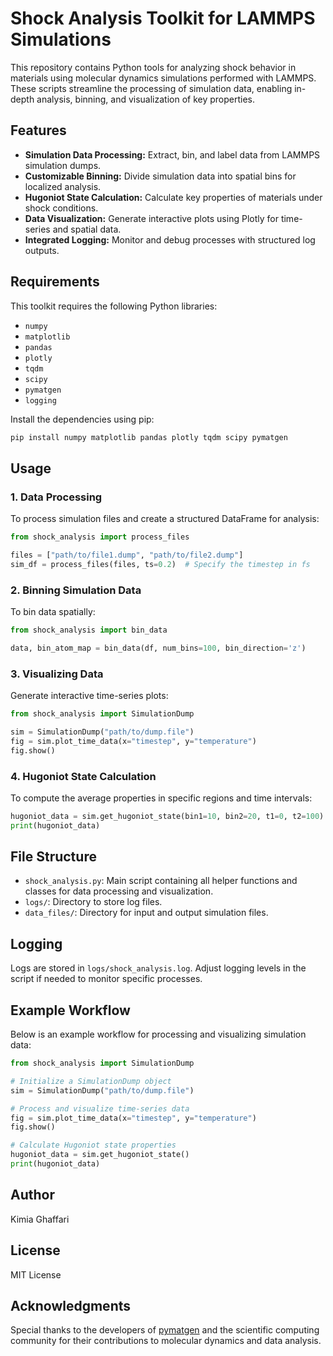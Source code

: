 # Shock Analysis Toolkit for LAMMPS Simulations

This repository contains Python tools for analyzing shock behavior in materials using molecular dynamics simulations performed with LAMMPS. These scripts streamline the processing of simulation data, enabling in-depth analysis, binning, and visualization of key properties.

## Features

- **Simulation Data Processing:** Extract, bin, and label data from LAMMPS simulation dumps.
- **Customizable Binning:** Divide simulation data into spatial bins for localized analysis.
- **Hugoniot State Calculation:** Calculate key properties of materials under shock conditions.
- **Data Visualization:** Generate interactive plots using Plotly for time-series and spatial data.
- **Integrated Logging:** Monitor and debug processes with structured log outputs.

## Requirements

This toolkit requires the following Python libraries:

- `numpy`
- `matplotlib`
- `pandas`
- `plotly`
- `tqdm`
- `scipy`
- `pymatgen`
- `logging`

Install the dependencies using pip:

```bash
pip install numpy matplotlib pandas plotly tqdm scipy pymatgen
```

## Usage

### 1. Data Processing

To process simulation files and create a structured DataFrame for analysis:

```python
from shock_analysis import process_files

files = ["path/to/file1.dump", "path/to/file2.dump"]
sim_df = process_files(files, ts=0.2)  # Specify the timestep in fs
```

### 2. Binning Simulation Data

To bin data spatially:

```python
from shock_analysis import bin_data

data, bin_atom_map = bin_data(df, num_bins=100, bin_direction='z')
```

### 3. Visualizing Data

Generate interactive time-series plots:

```python
from shock_analysis import SimulationDump

sim = SimulationDump("path/to/dump.file")
fig = sim.plot_time_data(x="timestep", y="temperature")
fig.show()
```

### 4. Hugoniot State Calculation

To compute the average properties in specific regions and time intervals:

```python
hugoniot_data = sim.get_hugoniot_state(bin1=10, bin2=20, t1=0, t2=100)
print(hugoniot_data)
```

## File Structure

- `shock_analysis.py`: Main script containing all helper functions and classes for data processing and visualization.
- `logs/`: Directory to store log files.
- `data_files/`: Directory for input and output simulation files.

## Logging

Logs are stored in `logs/shock_analysis.log`. Adjust logging levels in the script if needed to monitor specific processes.

## Example Workflow

Below is an example workflow for processing and visualizing simulation data:

```python
from shock_analysis import SimulationDump

# Initialize a SimulationDump object
sim = SimulationDump("path/to/dump.file")

# Process and visualize time-series data
fig = sim.plot_time_data(x="timestep", y="temperature")
fig.show()

# Calculate Hugoniot state properties
hugoniot_data = sim.get_hugoniot_state()
print(hugoniot_data)
```

## Author
Kimia Ghaffari

## License
MIT License

## Acknowledgments
Special thanks to the developers of [pymatgen](https://pymatgen.org) and the scientific computing community for their contributions to molecular dynamics and data analysis.
